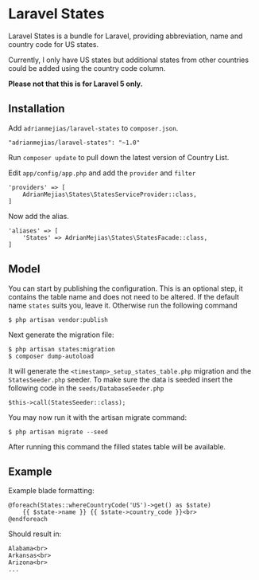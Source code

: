 # Laravel States

Laravel States is a bundle for Laravel, providing abbreviation, name and country code for US states.

Currently, I only have US states but additional states from other countries could be added using the country code column.

**Please not that this is for Laravel 5 only.**

## Installation

Add `adrianmejias/laravel-states` to `composer.json`.

    "adrianmejias/laravel-states": "~1.0"
    
Run `composer update` to pull down the latest version of Country List.

Edit `app/config/app.php` and add the `provider` and `filter`

    'providers' => [
        AdrianMejias\States\StatesServiceProvider::class,
    ]

Now add the alias.

    'aliases' => [
        'States' => AdrianMejias\States\StatesFacade::class,
    ]
    

## Model

You can start by publishing the configuration. This is an optional step, it contains the table name and does not need to be altered. If the default name `states` suits you, leave it. Otherwise run the following command

    $ php artisan vendor:publish

Next generate the migration file:

    $ php artisan states:migration
    $ composer dump-autoload

It will generate the `<timestamp>_setup_states_table.php` migration and the `StatesSeeder.php` seeder. To make sure the data is seeded insert the following code in the `seeds/DatabaseSeeder.php`

    $this->call(StatesSeeder::class);

You may now run it with the artisan migrate command:

    $ php artisan migrate --seed
    

After running this command the filled states table will be available.

## Example

Example blade formatting:

    @foreach(States::whereCountryCode('US')->get() as $state)
        {{ $state->name }} {{ $state->country_code }}<br>
    @endforeach

Should result in:

    Alabama<br>
    Arkansas<br>
    Arizona<br>
    ...